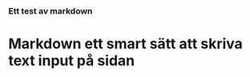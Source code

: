 ### Ett test av markdown

Markdown ett smart sätt att skriva text input på sidan
======================================================
